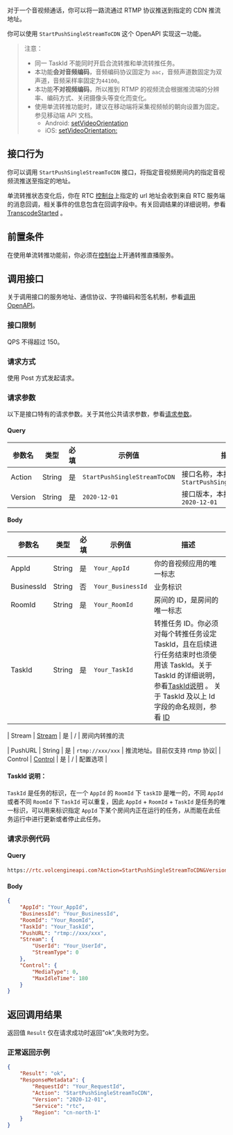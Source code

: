 对于一个音视频通话，你可以将一路流通过 RTMP 协议推送到指定的 CDN 推流地址。

你可以使用 `StartPushSingleStreamToCDN` 这个 OpenAPI 实现这一功能。


> 注意：
> - 同一 TaskId 不能同时开启合流转推和单流转推任务。
> - 本功能**会对音频编码**，音频编码协议固定为 `aac`，音频声道数固定为双声道，音频采样率固定为`44100`。
> - 本功能**不对视频编码**，所以推到 RTMP 的视频流会根据推流端的分辨率、编码方式、关闭摄像头等变化而变化。
> - 使用单流转推功能时，建议在移动端将采集视频帧的朝向设置为固定。参见移动端 API 文档。
>   - Android: [setVideoOrientation](Android-api.md#RTCVideo-setvideoorientation)
>   - iOS: [setVideoOrientation:](iOS-api.md#ByteRTCVideo-setvideoorientation)


## 接口行为

你可以调用 `StartPushSingleStreamToCDN` 接口，将指定音视频房间内的指定音视频流推送至指定的地址。

单流转推状态变化后，你在 RTC [控制台](https://console.volcengine.com/rtc/cloudRTC)上指定的 url 地址会收到来自 RTC 服务端的消息回调，相关事件的信息包含在回调字段中。有关回调结果的详细说明，参看[TranscodeStarted](75125.md#transcodestarted) 。

## 前置条件

在使用单流转推功能前，你必须在[控制台](https://console.volcengine.com/rtc/cloudRTC)上开通转推直播服务。

## 调用接口

关于调用接口的服务地址、通信协议、字符编码和签名机制，参看[调用 OpenAPI](69828)。
### 接口限制

QPS 不得超过 150。

### 请求方式

使用 Post 方式发起请求。

### 请求参数

以下是接口特有的请求参数。关于其他公共请求参数，参看[请求参数](69828.md#requestparameters)。

#### Query

|  **参数名**  |  **类型**  |  **必填**  |  **示例值**  |  **描述**  |
| --- | --- | --- | --- | --- |
| Action | String | 是 | `StartPushSingleStreamToCDN` | 接口名称，本接口取值：`StartPushSingleStreamToCDN` |
| Version | String | 是 | `2020-12-01` | 接口版本，本接口取值：`2020-12-01` |


#### Body

| **参数名** | **类型** | **必填** | **示例值** | **描述** |
| --- | --- | --- | --- | --- |
| AppId | String | 是 | `Your_AppId` | 你的音视频应用的唯一标志 |
| BusinessId | String | 否 | `Your_BusinessId` | 业务标识 |
| RoomId | String | 是 | `Your_RoomId` | 房间的 ID，是房间的唯一标志 |
| TaskId | String | 是 | `Your_TaskId` |  转推任务 ID。你必须对每个转推任务设定 TaskId，且在后续进行任务结束时也须使用该 TaskId。关于 TaskId 的详细说明，参看[TaskId说明](#taskid) 。 关于 TaskId 及以上 Id 字段的命名规则，参看 [ID](69835.md#idname)|

| Stream | [Stream](69835.md#stream-3) | 是 | / | 房间内转推的流 

| PushURL | String | 是 | `rtmp://xxx/xxx` | 推流地址。目前仅支持 rtmp 协议|
| Control | [Control](69835.md#control-3) | 是 | / | 配置选项 |


#### <span id="taskid"></span> TaskId 说明：

`TaskId` 是任务的标识，在一个 `AppId` 的 `RoomId` 下 `taskID` 是唯一的，不同 `AppId` 或者不同 `RoomId` 下 `TaskId` 可以重复，因此 `AppId` + `RoomId` + `TaskId` 是任务的唯一标识，可以用来标识指定 `AppId` 下某个房间内正在运行的任务，从而能在此任务运行中进行更新或者停止此任务。
### 请求示例代码

#### Query

```postscript
https://rtc.volcengineapi.com?Action=StartPushSingleStreamToCDN&Version=2020-12-01
```
#### Body


```json
{
    "AppId": "Your_AppId",
    "BusinessId": "Your_BusinessId",
    "RoomId": "Your_RoomId",
    "TaskId": "Your_TaskId",
    "PushURL": "rtmp://xxx/xxx",
    "Stream": {
        "UserId": "Your_UserId",
        "StreamType": 0
    },
    "Control": {
        "MediaType": 0,
        "MaxIdleTime": 180
    }
}
```

## 返回调用结果

返回值 `Result` 仅在请求成功时返回"ok",失败时为空。

### 正常返回示例

```json
{
    "Result": "ok",
    "ResponseMetadata": {
        "RequestId": "Your_RequestId",
        "Action": "StartPushSingleStreamToCDN",
        "Version": "2020-12-01",
        "Service": "rtc",
        "Region": "cn-north-1"
	}
}
```